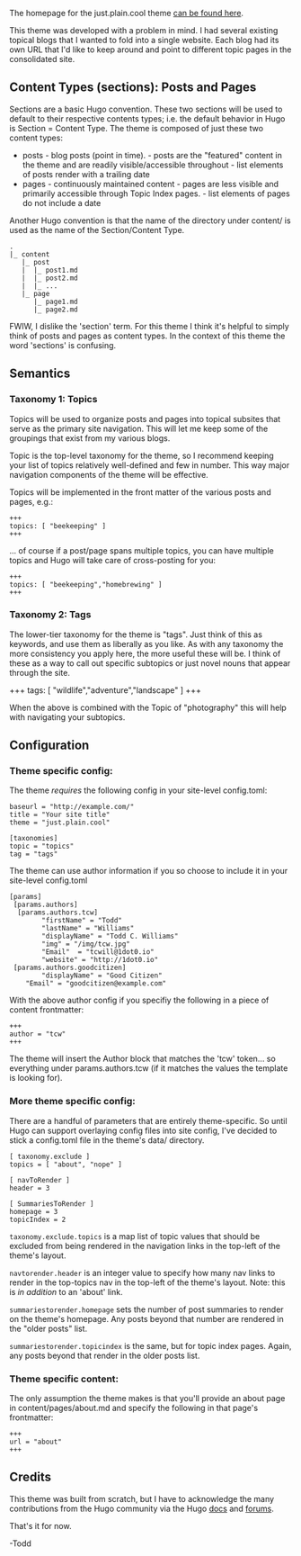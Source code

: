 The homepage for the just.plain.cool theme [can be found here](http://just.plain.cool/hugo-theme/).

This theme was developed with a problem in mind.  I had several existing
topical blogs that I wanted to fold into a single website.  Each blog
had its own URL that I'd like to keep around and point to different topic
pages in the consolidated site.


## Content Types (sections): Posts and Pages

Sections are a basic Hugo convention.  These two sections will be used
to default to their respective contents types; i.e. the default behavior
in Hugo is Section = Content Type.  The theme is composed of just these
two content types:

- posts - blog posts (point in time).
        - posts are the "featured" content in the theme and are readily visible/accessible throughout
        - list elements of posts render with a trailing date
- pages - continuously maintained content
        - pages are less visible and primarily accessible through Topic Index pages.
        - list elements of pages do not include a date

Another Hugo convention is that the name of the directory under content/
is used as the name of the Section/Content Type. 

```
.
|_ content
   |_ post
   |  |_ post1.md
   |  |_ post2.md
   |  |_ ...
   |_ page
      |_ page1.md
      |_ page2.md
```

FWIW, I dislike the 'section' term. For this theme I think it's 
helpful to simply think of posts and pages as content
types.  In the context of this theme the word 'sections' is confusing.

## Semantics

### Taxonomy 1: Topics

Topics will be used to organize posts and pages into topical subsites
that serve as the primary site navigation. This will let me keep some 
of the groupings that exist from my various blogs.  

Topic is the top-level taxonomy for the theme, so I recommend keeping
your list of topics relatively well-defined and few in number.  This 
way major navigation components of the theme will be effective.

Topics will be implemented in the front matter of the various posts and
pages, e.g.:

```
+++
topics: [ "beekeeping" ] 
+++
```

... of course if a post/page spans multiple topics, you can have multiple
topics and Hugo will take care of cross-posting for you:

```
+++
topics: [ "beekeeping","homebrewing" ]
+++
```

### Taxonomy 2: Tags

The lower-tier taxonomy for the theme is "tags".  Just think of
this as keywords, and use them as liberally as you like.  As with any
taxonomy the more consistency you apply here, the more useful these will
be.  I think of these as a way to call out specific subtopics or just
novel nouns that appear through the site.

+++
tags: [ "wildlife","adventure","landscape"  ]
+++

When the above is combined with the Topic of "photography" this will help
with navigating your subtopics.


## Configuration

### Theme specific config:

The theme *requires* the following config in your site-level config.toml:

```
baseurl = "http://example.com/"
title = "Your site title"
theme = "just.plain.cool"

[taxonomies]
topic = "topics"
tag = "tags"
```

The theme can use author information if you so choose to include it in your site-level config.toml

```
[params]
 [params.authors]
  [params.authors.tcw]
        "firstName" = "Todd"
        "lastName" = "Williams"
        "displayName" = "Todd C. Williams"
        "img" = "/img/tcw.jpg"
        "Email"  = "tcwill@1dot0.io"
        "website" = "http://1dot0.io"
 [params.authors.goodcitizen]
        "displayName" = "Good Citizen"
	"Email" = "goodcitizen@example.com"
```

With the above author config if you specifiy the following in a piece of content frontmatter:

```
+++
author = "tcw"
+++
```

The theme will insert the Author block that matches the 'tcw' token... so everything under
params.authors.tcw (if it matches the values the template is looking for).

### More theme specific config:

There are a handful of parameters that are entirely theme-specific.  So until Hugo can support overlaying
config files into site config, I've decided to stick a config.toml file in the theme's data/ directory.

```
[ taxonomy.exclude ]
topics = [ "about", "nope" ]

[ navToRender ]
header = 3

[ SummariesToRender ]
homepage = 3
topicIndex = 2
```

`taxonomy.exclude.topics` is a map list of topic values that should be excluded from being rendered in the
navigation links in the top-left of the theme's layout.

`navtorender.header` is an integer value to specify how many nav links to render in the top-topics nav
in the top-left of the theme's layout.  Note: this is *in addition* to an 'about' link.

`summariestorender.homepage` sets the number of post summaries to render on the theme's homepage.  Any posts
beyond that number are rendered in the "older posts" list.

`summariestorender.topicindex` is the same, but for topic index pages.  Again, any posts beyond that render
in the older posts list.

### Theme specific content:

The only assumption the theme makes is that you'll provide an about page in content/pages/about.md and
specify the following in that page's frontmatter:

```
+++
url = "about"
+++
```

## Credits

This theme was built from scratch, but I have to acknowledge the many contributions from the Hugo community
via the Hugo [docs](http://gohugo.io/overview/introduction/) and [forums](https://discuss.gohugo.io/).


That's it for now.

-Todd

